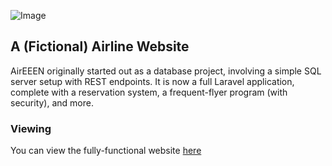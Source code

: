 ![Image](https://bengiles.me/images/aireeen.png)
## A (Fictional) Airline Website
AirEEEN originally started out as a database project, 
involving a simple SQL server setup with REST endpoints. It is now a full 
Laravel application, complete with a reservation system, a frequent-flyer
program (with security), and more.

### Viewing
You can view the fully-functional website [here](https://bengiles.me/airline)